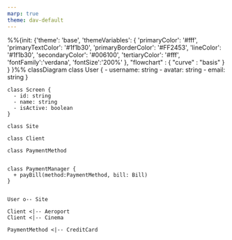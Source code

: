 ```yaml
---
marp: true
theme: dav-default
---
```


<style>
:root {
background-color:#FFF;
font-size:10px;
}
</style>

<div class='mermaid'>
%%{init: {'theme': 'base',
    'themeVariables': {
      'primaryColor': '#fff',
      'primaryTextColor': '#1f1b30',
      'primaryBorderColor': '#FF2453',
      'lineColor': '#1f1b30',
      'secondaryColor': '#006100',
      'tertiaryColor': '#fff',
      'fontFamily':'verdana',
      'fontSize':'200%'
    }, 
    "flowchart" : { "curve" : "basis" } 
} }%%
classDiagram
    class User {
      - username: string
      - avatar: string
      - email: string
    }

    class Screen {
      - id: string
      - name: string
      - isActive: boolean
    }

    class Site 

    class Client
    
    class PaymentMethod


    class PaymentManager {
      + payBill(method:PaymentMethod, bill: Bill)
    }
 

    User o-- Site

    Client <|-- Aeroport 
    Client <|-- Cinema 

    PaymentMethod <|-- CreditCard 



</div>

